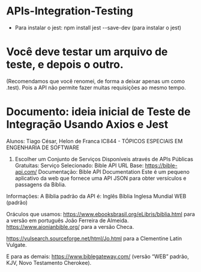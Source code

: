 # APIs-Integration-Testing

- Para instalar o jest:
npm install jest --save-dev (para instalar o jest)

# Você deve testar um arquivo de teste, e depois o outro.
(Recomendamos que você renomei, de forma a deixar apenas um como .test). Pois a API não permite fazer muitas requisições ao mesmo tempo.



# Documento: ideia inicial de Teste de Integração Usando Axios e Jest
Alunos: Tiago César, Helon de Franca
IC844 - TÓPICOS ESPECIAIS EM ENGENHARIA DE SOFTWARE

1. Escolher um Conjunto de Serviços Disponíveis através de APIs Públicas Gratuitas:
   Serviço Selecionado: Bible API
   URL Base: https://bible-api.com/
   Documentação: Bible API Documentation
        Este é um pequeno aplicativo da web que fornece uma API JSON para obter versículos e passagens da Bíblia.

Informações:
A Bíblia padrão da API é:
  Inglês
  Bíblia Inglesa Mundial WEB (padrão)


Oráculos que usamos:
 https://www.ebooksbrasil.org/eLibris/biblia.html para a versão em português João Ferreira de Almeida.
https://www.aionianbible.org/ para a versão Checa.

https://vulsearch.sourceforge.net/html/Jo.html para a Clementine Latin Vulgate.

E para as demais:
https://www.biblegateway.com/ (versão “WEB” padrão,  KJV, Novo Testamento Cherokee).


